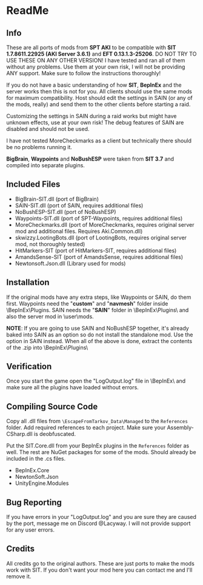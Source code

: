 # ReadMe
## Info
These are all ports of mods from **SPT AKI** to be compatible with **SIT 1.7.8611.22925 (AKI Server 3.6.1)** and **EFT 0.13.1.3-25206**. DO NOT TRY TO USE THESE ON ANY OTHER VERSION!
I have tested and ran all of them without any problems.
Use them at your own risk, I will not be providing ANY support. Make sure to follow the instructions thoroughly!

If you do not have a basic understanding of how **SIT**, **BepInEx** and the server works then this is not for you.
All clients should use the same mods for maximum compatibility.
Host should edit the settings in SAIN (or any of the mods, really) and send them to the other clients before starting a raid.

Customizing the settings in SAIN during a raid works but might have unknown effects, use at your own risk!
The debug features of SAIN are disabled and should not be used.

I have not tested MoreCheckmarks as a client but technically there should be no problems running it.

**BigBrain**, **Waypoints** and **NoBushESP** were taken from **SIT 3.7** and compiled into separate plugins.

## Included Files
 - BigBrain-SIT.dll (port of BigBrain)
 - SAIN-SIT.dll (port of SAIN, requires additional files)
 - NoBushESP-SIT.dll (port of NoBushESP)
 - Waypoints-SIT.dll (port of SPT-Waypoints, requires additional files)
 - MoreCheckmarks.dll (port of MoreCheckmarks, requires original server mod and additional files. Requires Aki.Common.dll)
 - skwizzy.LootingBots.dll (port of LootingBots, requires original server mod, not thoroughly tested)
 - HitMarkers-SIT (port of HitMarkers-SIT, requires additional files)
 - AmandsSense-SIT (port of AmandsSense, requires additional files)
 - Newtonsoft.Json.dll (Library used for mods)

## Installation
If the original mods have any extra steps, like Waypoints or SAIN, do them first.
Waypoints need the "**custom**" and "**navmesh**" folder inside \BepInEx\Plugins\. SAIN needs the "**SAIN**" folder in \BepInEx\Plugins\ and also the server mod in \user\mods\.

**NOTE**: If you are going to use SAIN and NoBushESP together, it's already baked into SAIN as an option so do not install the standalone mod. Use the option in SAIN instead.
When all of the above is done, extract the contents of the .zip into \BepInEx\Plugins\

## Verification
Once you start the game open the "LogOutput.log" file in \BepInEx\ and make sure all the plugins have loaded without errors.

## Compiling Source Code
Copy all .dll files from `\EscapeFromTarkov_Data\Managed` to the `References` folder. Add required references to each project.
Make sure your Assembly-CSharp.dll is deobfuscated.

Put the SIT.Core.dll from your BepInEx plugins in the `References` folder as well.
The rest are NuGet packages for some of the mods. Should already be included in the .cs files.
- BepInEx.Core
- NewtonSoft.Json
- UnityEngine.Modules

## Bug Reporting
If you have errors in your "LogOutput.log" and you are sure they are caused by the port, message me on Discord @Lacyway.
I will not provide support for any user errors.

## Credits
All credits go to the original authors. These are just ports to make the mods work with SIT.
If you don't want your mod here you can contact me and I'll remove it.
